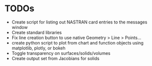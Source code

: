 # TODOs
* Create script for listing out NASTRAN card entries to the messages window
* Create standard libraries
* Fix line creation button to use native Geometry > Line > Points...
* create python script to plot from chart and function objects using matplotlib, plotly, or bokeh
* Toggle transparency on surfaces/solids/volumes
* Create output set from Jacobians for solids
